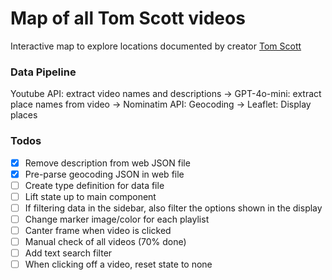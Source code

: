 # Map of all Tom Scott videos

Interactive map to explore locations documented by creator [Tom Scott](https://www.youtube.com/channel/UCBa659QWEk1AI4Tg--mrJ2A)

### Data Pipeline
Youtube API: extract video names and descriptions -> GPT-4o-mini: extract place names from video -> Nominatim API: Geocoding -> Leaflet: Display places

### Todos
 - [x] Remove description from web JSON file
 - [x] Pre-parse geocoding JSON in web file
 - [ ] Create type definition for data file
 - [ ] Lift state up to main component
 - [ ] If filtering data in the sidebar, also filter the options shown in the display
 - [ ] Change marker image/color for each playlist
 - [ ] Canter frame when video is clicked
 - [ ] Manual check of all videos (70% done)
 - [ ] Add text search filter
 - [ ] When clicking off a video, reset state to none
